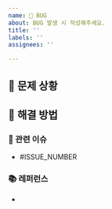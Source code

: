 ```yaml
---
name: 🐞 BUG
about: BUG 발생 시 작성해주세요.
title: ''
labels: ''
assignees: ''

---
```


<!-- 필요 없는 부분은 삭제해주세요. -->
## 🤔 문제 상황
    

## 🔎 해결 방법
    

### 📌 관련 이슈
- #ISSUE_NUMBER

### 📚 레퍼런스
- 